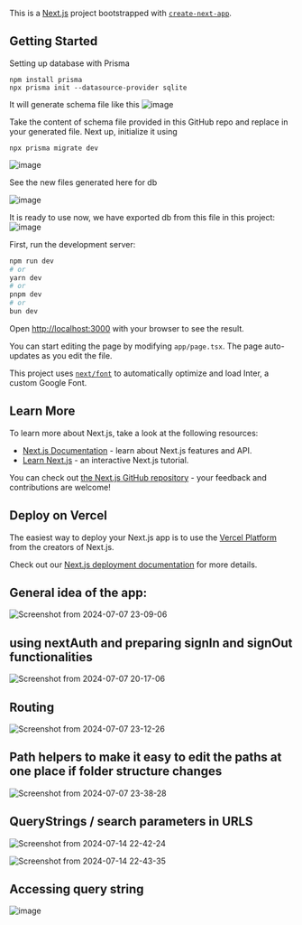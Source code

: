 This is a [Next.js](https://nextjs.org/) project bootstrapped with [`create-next-app`](https://github.com/vercel/next.js/tree/canary/packages/create-next-app).

## Getting Started

Setting up database with Prisma 
```
npm install prisma
npx prisma init --datasource-provider sqlite
```

It will generate schema file like this
![image](https://github.com/kausar128/discuss-next/assets/41689458/3d785d55-c908-4e63-8754-cb2e51cc4d38)

Take the content of schema file provided in this GitHub repo and replace in your generated file.
Next up, initialize it using 
```
npx prisma migrate dev
```
![image](https://github.com/kausar128/discuss-next/assets/41689458/d5509515-1621-46d2-915d-9e639d2dee24)

See the new files generated here for db

![image](https://github.com/kausar128/discuss-next/assets/41689458/8581f71e-4469-43ff-825f-96f1c79a3f2f)

It is ready to use now, we have exported db from this file in this project:
![image](https://github.com/kausar128/discuss-next/assets/41689458/85190552-cecf-47e6-84bd-342aeeb401db)



First, run the development server:

```bash
npm run dev
# or
yarn dev
# or
pnpm dev
# or
bun dev
```

Open [http://localhost:3000](http://localhost:3000) with your browser to see the result.

You can start editing the page by modifying `app/page.tsx`. The page auto-updates as you edit the file.

This project uses [`next/font`](https://nextjs.org/docs/basic-features/font-optimization) to automatically optimize and load Inter, a custom Google Font.

## Learn More

To learn more about Next.js, take a look at the following resources:

- [Next.js Documentation](https://nextjs.org/docs) - learn about Next.js features and API.
- [Learn Next.js](https://nextjs.org/learn) - an interactive Next.js tutorial.

You can check out [the Next.js GitHub repository](https://github.com/vercel/next.js/) - your feedback and contributions are welcome!

## Deploy on Vercel

The easiest way to deploy your Next.js app is to use the [Vercel Platform](https://vercel.com/new?utm_medium=default-template&filter=next.js&utm_source=create-next-app&utm_campaign=create-next-app-readme) from the creators of Next.js.

Check out our [Next.js deployment documentation](https://nextjs.org/docs/deployment) for more details.

## General idea of the app:
![Screenshot from 2024-07-07 23-09-06](https://github.com/kausar128/discuss-next/assets/41689458/6c2b33fb-401c-4835-98a1-5bb2c04e736a)

## using nextAuth and preparing signIn and signOut functionalities
![Screenshot from 2024-07-07 20-17-06](https://github.com/kausar128/discuss-next/assets/41689458/333072a0-19f8-41ac-830a-ca4f4019bd8f)

## Routing
![Screenshot from 2024-07-07 23-12-26](https://github.com/kausar128/discuss-next/assets/41689458/47fb8e87-ba8e-483a-adba-681c95c803d6)

## Path helpers to make it easy to edit the paths at one place if folder structure changes 
![Screenshot from 2024-07-07 23-38-28](https://github.com/kausar128/discuss-next/assets/41689458/7b99b15a-5d84-42ec-8e7c-54dee43248fb)

## QueryStrings / search parameters in URLS

![Screenshot from 2024-07-14 22-42-24](https://github.com/user-attachments/assets/59d2fcbd-4c30-42c3-88cc-dc8ed7b04c0d)

![Screenshot from 2024-07-14 22-43-35](https://github.com/user-attachments/assets/d2f632b2-b4db-4c42-be02-33db02812b22)

## Accessing query string
![image](https://github.com/user-attachments/assets/7679e1d2-709d-4aff-bdfc-64560785470a)




